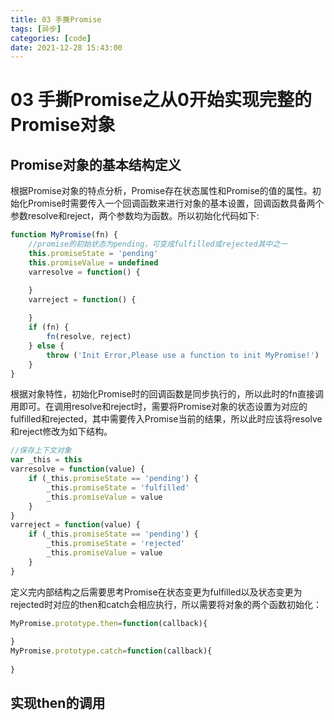 ```yaml
---
title: 03 手撕Promise
tags: [异步]
categories: [code]
date: 2021-12-28 15:43:00
---
```


# 03 ⼿撕Promise之从0开始实现完整的Promise对象

## Promise对象的基本结构定义

根据Promise对象的特点分析，Promise存在状态属性和Promise的值的属性。初始化Promise时需要传⼊⼀个回调函数来进⾏对象的基本设置，回调函数具备两个参数resolve和reject，两个参数均为函数。所以初始化代码如下:

```js
function MyPromise(fn) {
    //promise的初始状态为pending，可变成fulfilled或rejected其中之⼀
    this.promiseState = 'pending'
    this.promiseValue = undefined
    varresolve = function() {

    }
    varreject = function() {
        
    }
    if (fn) {
        fn(resolve, reject)
    } else {
        throw ('Init Error,Please use a function to init MyPromise!')
    }
}

```

根据对象特性，初始化Promise时的回调函数是同步执⾏的，所以此时的fn直接调⽤即可。在调⽤resolve和reject时，需要将Promise对象的状态设置为对应的fulfilled和rejected，其中需要传⼊Promise当前的结果，所以此时应该将resolve和reject修改为如下结构。

```js
//保存上下⽂对象
var _this = this
varresolve = function(value) {
    if (_this.promiseState == 'pending') {
        _this.promiseState = 'fulfilled'
        _this.promiseValue = value
    }
}
varreject = function(value) {
    if (_this.promiseState == 'pending') {
        _this.promiseState = 'rejected'
        _this.promiseValue = value
    }
}

```

定义完内部结构之后需要思考Promise在状态变更为fulfilled以及状态变更为rejected时对应的then和catch会相应执⾏，所以需要将对象的两个函数初始化：

```js
MyPromise.prototype.then=function(callback){
  
}
MyPromise.prototype.catch=function(callback){
  
}
```

## 实现then的调⽤

